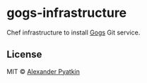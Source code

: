 # gogs-infrastructure
Chef infrastructure to install [Gogs](https://gogs.io) Git service.

## License
MIT © [Alexander Pyatkin](https://github.com/aspyatkin)
